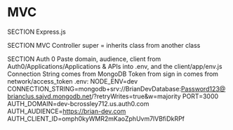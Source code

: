 # MVC

SECTION Express.js


SECTION MVC Controller
  super = inherits class from another class

SECTION Auth 0
    Paste domain, audience, client from Auth0/Applications/Applications & APIs into .env, and the client/app/env.js
    Connection String comes from MongoDB
    Token from sign in comes from network/access_token
.env:
NODE_ENV=dev
CONNECTION_STRING=mongodb+srv://BrianDevDatabase:Password123@brianclus.sajvd.mongodb.net/<insert-projectname>?retryWrites=true&w=majority
PORT=3000
AUTH_DOMAIN=dev-bcrossley712.us.auth0.com
AUTH_AUDIENCE=https://brian-dev.com
AUTH_CLIENT_ID=omph0kyWMR2mKaoZphUvm7lVBfiDkRPf

